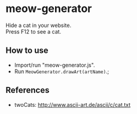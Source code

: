 # meow-generator

Hide a cat in your website.  
Press F12 to see a cat.

## How to use

- Import/run "meow-generator.js".
- Run `MeowGenerator.drawArt(artName)`.;

## References

- twoCats: <http://www.ascii-art.de/ascii/c/cat.txt>
